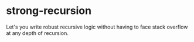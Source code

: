 # strong-recursion
Let's you write robust recursive logic without having to face stack overflow at any depth of recursion.
